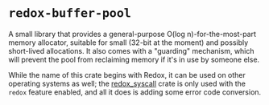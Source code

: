 # `redox-buffer-pool`
A small library that provides a general-purpose O(log n)-for-the-most-part
memory allocator, suitable for small (32-bit at the moment) and possibly
short-lived allocations. It also comes with a "guarding" mechanism, which will
prevent the pool from reclaiming memory if it's in use by someone else.

While the name of this crate begins with Redox, it can be used on other
operating systems as well; the
[redox_syscall](https://crates.io/crates/redox_syscall) crate is only used with
the `redox` feature enabled, and all it does is adding some error code conversion.
